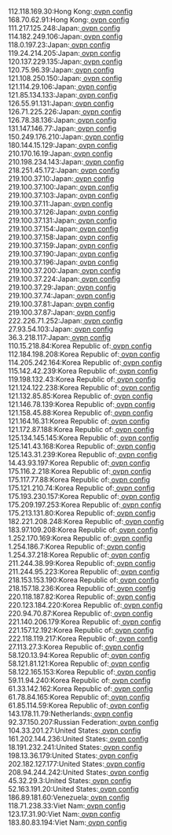 112.118.169.30:Hong Kong:[ ovpn config](vpn/112_118_169_30.ovpn)  
168.70.62.91:Hong Kong:[ ovpn config](vpn/168_70_62_91.ovpn)  
111.217.125.248:Japan:[ ovpn config](vpn/111_217_125_248.ovpn)  
114.182.249.106:Japan:[ ovpn config](vpn/114_182_249_106.ovpn)  
118.0.197.23:Japan:[ ovpn config](vpn/118_0_197_23.ovpn)  
119.24.214.205:Japan:[ ovpn config](vpn/119_24_214_205.ovpn)  
120.137.229.135:Japan:[ ovpn config](vpn/120_137_229_135.ovpn)  
120.75.96.39:Japan:[ ovpn config](vpn/120_75_96_39.ovpn)  
121.108.250.150:Japan:[ ovpn config](vpn/121_108_250_150.ovpn)  
121.114.29.106:Japan:[ ovpn config](vpn/121_114_29_106.ovpn)  
121.85.134.133:Japan:[ ovpn config](vpn/121_85_134_133.ovpn)  
126.55.91.131:Japan:[ ovpn config](vpn/126_55_91_131.ovpn)  
126.71.225.226:Japan:[ ovpn config](vpn/126_71_225_226.ovpn)  
126.78.38.136:Japan:[ ovpn config](vpn/126_78_38_136.ovpn)  
131.147.146.77:Japan:[ ovpn config](vpn/131_147_146_77.ovpn)  
150.249.176.210:Japan:[ ovpn config](vpn/150_249_176_210.ovpn)  
180.144.15.129:Japan:[ ovpn config](vpn/180_144_15_129.ovpn)  
210.170.16.19:Japan:[ ovpn config](vpn/210_170_16_19.ovpn)  
210.198.234.143:Japan:[ ovpn config](vpn/210_198_234_143.ovpn)  
218.251.45.172:Japan:[ ovpn config](vpn/218_251_45_172.ovpn)  
219.100.37.10:Japan:[ ovpn config](vpn/219_100_37_10.ovpn)  
219.100.37.100:Japan:[ ovpn config](vpn/219_100_37_100.ovpn)  
219.100.37.103:Japan:[ ovpn config](vpn/219_100_37_103.ovpn)  
219.100.37.11:Japan:[ ovpn config](vpn/219_100_37_11.ovpn)  
219.100.37.126:Japan:[ ovpn config](vpn/219_100_37_126.ovpn)  
219.100.37.131:Japan:[ ovpn config](vpn/219_100_37_131.ovpn)  
219.100.37.154:Japan:[ ovpn config](vpn/219_100_37_154.ovpn)  
219.100.37.158:Japan:[ ovpn config](vpn/219_100_37_158.ovpn)  
219.100.37.159:Japan:[ ovpn config](vpn/219_100_37_159.ovpn)  
219.100.37.190:Japan:[ ovpn config](vpn/219_100_37_190.ovpn)  
219.100.37.196:Japan:[ ovpn config](vpn/219_100_37_196.ovpn)  
219.100.37.200:Japan:[ ovpn config](vpn/219_100_37_200.ovpn)  
219.100.37.224:Japan:[ ovpn config](vpn/219_100_37_224.ovpn)  
219.100.37.29:Japan:[ ovpn config](vpn/219_100_37_29.ovpn)  
219.100.37.74:Japan:[ ovpn config](vpn/219_100_37_74.ovpn)  
219.100.37.81:Japan:[ ovpn config](vpn/219_100_37_81.ovpn)  
219.100.37.87:Japan:[ ovpn config](vpn/219_100_37_87.ovpn)  
222.226.71.252:Japan:[ ovpn config](vpn/222_226_71_252.ovpn)  
27.93.54.103:Japan:[ ovpn config](vpn/27_93_54_103.ovpn)  
36.3.218.117:Japan:[ ovpn config](vpn/36_3_218_117.ovpn)  
110.15.218.84:Korea Republic of:[ ovpn config](vpn/110_15_218_84.ovpn)  
112.184.198.208:Korea Republic of:[ ovpn config](vpn/112_184_198_208.ovpn)  
114.205.242.164:Korea Republic of:[ ovpn config](vpn/114_205_242_164.ovpn)  
115.142.42.239:Korea Republic of:[ ovpn config](vpn/115_142_42_239.ovpn)  
119.198.132.43:Korea Republic of:[ ovpn config](vpn/119_198_132_43.ovpn)  
121.124.122.238:Korea Republic of:[ ovpn config](vpn/121_124_122_238.ovpn)  
121.132.85.85:Korea Republic of:[ ovpn config](vpn/121_132_85_85.ovpn)  
121.146.78.139:Korea Republic of:[ ovpn config](vpn/121_146_78_139.ovpn)  
121.158.45.88:Korea Republic of:[ ovpn config](vpn/121_158_45_88.ovpn)  
121.164.16.31:Korea Republic of:[ ovpn config](vpn/121_164_16_31.ovpn)  
121.172.87.188:Korea Republic of:[ ovpn config](vpn/121_172_87_188.ovpn)  
125.134.145.145:Korea Republic of:[ ovpn config](vpn/125_134_145_145.ovpn)  
125.141.43.168:Korea Republic of:[ ovpn config](vpn/125_141_43_168.ovpn)  
125.143.31.239:Korea Republic of:[ ovpn config](vpn/125_143_31_239.ovpn)  
14.43.93.197:Korea Republic of:[ ovpn config](vpn/14_43_93_197.ovpn)  
175.116.2.218:Korea Republic of:[ ovpn config](vpn/175_116_2_218.ovpn)  
175.117.77.88:Korea Republic of:[ ovpn config](vpn/175_117_77_88.ovpn)  
175.121.210.74:Korea Republic of:[ ovpn config](vpn/175_121_210_74.ovpn)  
175.193.230.157:Korea Republic of:[ ovpn config](vpn/175_193_230_157.ovpn)  
175.209.197.253:Korea Republic of:[ ovpn config](vpn/175_209_197_253.ovpn)  
175.213.131.80:Korea Republic of:[ ovpn config](vpn/175_213_131_80.ovpn)  
182.221.208.248:Korea Republic of:[ ovpn config](vpn/182_221_208_248.ovpn)  
183.97.109.208:Korea Republic of:[ ovpn config](vpn/183_97_109_208.ovpn)  
1.252.170.169:Korea Republic of:[ ovpn config](vpn/1_252_170_169.ovpn)  
1.254.186.7:Korea Republic of:[ ovpn config](vpn/1_254_186_7.ovpn)  
1.254.37.218:Korea Republic of:[ ovpn config](vpn/1_254_37_218.ovpn)  
211.244.38.99:Korea Republic of:[ ovpn config](vpn/211_244_38_99.ovpn)  
211.244.95.223:Korea Republic of:[ ovpn config](vpn/211_244_95_223.ovpn)  
218.153.153.190:Korea Republic of:[ ovpn config](vpn/218_153_153_190.ovpn)  
218.157.18.236:Korea Republic of:[ ovpn config](vpn/218_157_18_236.ovpn)  
220.118.187.82:Korea Republic of:[ ovpn config](vpn/220_118_187_82.ovpn)  
220.123.184.220:Korea Republic of:[ ovpn config](vpn/220_123_184_220.ovpn)  
220.94.70.87:Korea Republic of:[ ovpn config](vpn/220_94_70_87.ovpn)  
221.140.206.179:Korea Republic of:[ ovpn config](vpn/221_140_206_179.ovpn)  
221.157.12.192:Korea Republic of:[ ovpn config](vpn/221_157_12_192.ovpn)  
222.118.119.217:Korea Republic of:[ ovpn config](vpn/222_118_119_217.ovpn)  
27.113.27.3:Korea Republic of:[ ovpn config](vpn/27_113_27_3.ovpn)  
58.120.13.94:Korea Republic of:[ ovpn config](vpn/58_120_13_94.ovpn)  
58.121.81.121:Korea Republic of:[ ovpn config](vpn/58_121_81_121.ovpn)  
58.122.165.153:Korea Republic of:[ ovpn config](vpn/58_122_165_153.ovpn)  
59.11.94.240:Korea Republic of:[ ovpn config](vpn/59_11_94_240.ovpn)  
61.33.142.162:Korea Republic of:[ ovpn config](vpn/61_33_142_162.ovpn)  
61.78.84.165:Korea Republic of:[ ovpn config](vpn/61_78_84_165.ovpn)  
61.85.114.59:Korea Republic of:[ ovpn config](vpn/61_85_114_59.ovpn)  
143.178.11.79:Netherlands:[ ovpn config](vpn/143_178_11_79.ovpn)  
92.37.150.207:Russian Federation:[ ovpn config](vpn/92_37_150_207.ovpn)  
104.33.201.27:United States:[ ovpn config](vpn/104_33_201_27.ovpn)  
161.202.144.236:United States:[ ovpn config](vpn/161_202_144_236.ovpn)  
18.191.232.241:United States:[ ovpn config](vpn/18_191_232_241.ovpn)  
198.13.36.179:United States:[ ovpn config](vpn/198_13_36_179.ovpn)  
202.182.127.177:United States:[ ovpn config](vpn/202_182_127_177.ovpn)  
208.94.244.242:United States:[ ovpn config](vpn/208_94_244_242.ovpn)  
45.32.29.3:United States:[ ovpn config](vpn/45_32_29_3.ovpn)  
52.163.191.20:United States:[ ovpn config](vpn/52_163_191_20.ovpn)  
186.89.181.60:Venezuela:[ ovpn config](vpn/186_89_181_60.ovpn)  
118.71.238.33:Viet Nam:[ ovpn config](vpn/118_71_238_33.ovpn)  
123.17.31.90:Viet Nam:[ ovpn config](vpn/123_17_31_90.ovpn)  
183.80.83.194:Viet Nam:[ ovpn config](vpn/183_80_83_194.ovpn)  

